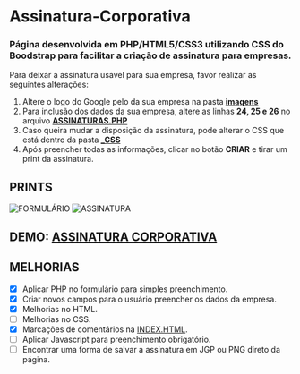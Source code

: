 # Assinatura-Corporativa
### Página desenvolvida em PHP/HTML5/CSS3 utilizando CSS do **Boodstrap** para facilitar a criação de assinatura para empresas.
Para deixar a assinatura usavel para sua empresa, favor realizar as seguintes alterações:

1. Altere o logo do Google pelo da sua empresa na pasta **[imagens](https://github.com/elioigor/AssinaturaPHP/tree/main/_imagens)** 
1. Para inclusão dos dados da sua empresa, altere as linhas **24, 25 e 26** no arquivo **[ASSINATURAS.PHP](https://github.com/elioigor/AssinaturaPHP/blob/main/assinaturas.php)**
1. Caso queira mudar a disposição da assinatura, pode alterar o CSS que está dentro da pasta **[_CSS](https://github.com/elioigor/AssinaturaPHP/blob/main/_css/estilo.css)**
1. Após preencher todas as informações, clicar no botão **CRIAR** e tirar um print da assinatura.

## PRINTS
![FORMULÁRIO](https://github.com/elioigor/AssinaturaPHP/blob/main/_prints/print_formulario.png)
![ASSINATURA](https://github.com/elioigor/AssinaturaPHP/blob/main/_prints/print_assinatura.png)

## DEMO: [ASSINATURA CORPORATIVA](https://elioigor.github.io/Assinatura-Corporativa/)

## MELHORIAS
- [x] Aplicar PHP no formulário para simples preenchimento.
- [X] Criar novos campos para o usuário preencher os dados da empresa.
- [X] Melhorias no HTML.
- [ ] Melhorias no CSS.
- [X] Marcações de comentários na [INDEX.HTML](https://github.com/elioigor/AssinaturaPHP/blob/main/index.html).
- [ ] Aplicar Javascript para preenchimento obrigatório.
- [ ] Encontrar uma forma de salvar a assinatura em JGP ou PNG direto da página.